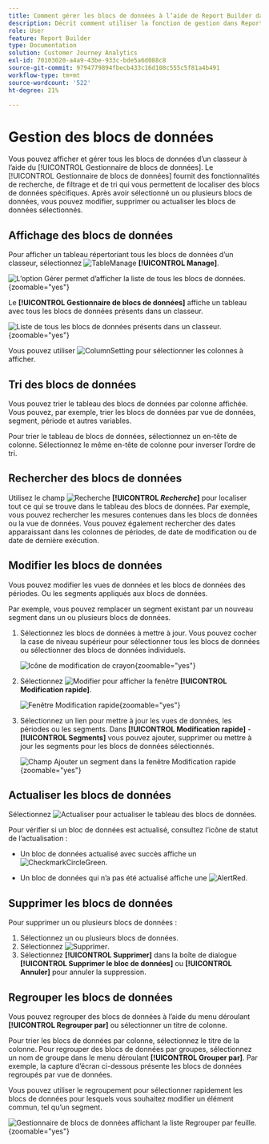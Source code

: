 ```yaml
---
title: Comment gérer les blocs de données à l’aide de Report Builder dans Customer Journey Analytics
description: Décrit comment utiliser la fonction de gestion dans Report Builder
role: User
feature: Report Builder
type: Documentation
solution: Customer Journey Analytics
exl-id: 70103020-a4a9-43be-933c-bde5a6d088c8
source-git-commit: 9794779894fbecb433c16d108c555c5f81a4b491
workflow-type: tm+mt
source-wordcount: '522'
ht-degree: 21%

---
```


# Gestion des blocs de données

Vous pouvez afficher et gérer tous les blocs de données d’un classeur à l’aide du [!UICONTROL Gestionnaire de blocs de données]. Le [!UICONTROL Gestionnaire de blocs de données] fournit des fonctionnalités de recherche, de filtrage et de tri qui vous permettent de localiser des blocs de données spécifiques. Après avoir sélectionné un ou plusieurs blocs de données, vous pouvez modifier, supprimer ou actualiser les blocs de données sélectionnés.

## Affichage des blocs de données

Pour afficher un tableau répertoriant tous les blocs de données d’un classeur, sélectionnez ![TableManage](/help/assets/icons/TableManage.svg) **[!UICONTROL Manage]**.

![L’option Gérer permet d’afficher la liste de tous les blocs de données.](./assets/image53.png){zoomable="yes"}

Le **[!UICONTROL Gestionnaire de blocs de données]** affiche un tableau avec tous les blocs de données présents dans un classeur.

![Liste de tous les blocs de données présents dans un classeur.](./assets/image52.png){zoomable="yes"}

Vous pouvez utiliser ![ColumnSetting](/help/assets/icons/ColumnSetting.svg) pour sélectionner les colonnes à afficher.

## Tri des blocs de données

Vous pouvez trier le tableau des blocs de données par colonne affichée. Vous pouvez, par exemple, trier les blocs de données par vue de données, segment, période et autres variables.

Pour trier le tableau de blocs de données, sélectionnez un en-tête de colonne. Sélectionnez le même en-tête de colonne pour inverser l’ordre de tri.


## Rechercher des blocs de données

Utilisez le champ ![Recherche](/help/assets/icons/Search.svg) **[!UICONTROL _Recherche_]** pour localiser tout ce qui se trouve dans le tableau des blocs de données. Par exemple, vous pouvez rechercher les mesures contenues dans les blocs de données ou la vue de données. Vous pouvez également rechercher des dates apparaissant dans les colonnes de périodes, de date de modification ou de date de dernière exécution.


## Modifier les blocs de données

Vous pouvez modifier les vues de données et les blocs de données des périodes. Ou les segments appliqués aux blocs de données.

Par exemple, vous pouvez remplacer un segment existant par un nouveau segment dans un ou plusieurs blocs de données.

1. Sélectionnez les blocs de données à mettre à jour. Vous pouvez cocher la case de niveau supérieur pour sélectionner tous les blocs de données ou sélectionner des blocs de données individuels.

   ![Icône de modification de crayon](./assets/image56.png){zoomable="yes"}

1. Sélectionnez ![ Modifier ](/help/assets/icons/Edit.svg) pour afficher la fenêtre **[!UICONTROL Modification rapide]**.

   ![Fenêtre Modification rapide](./assets/image58.png){zoomable="yes"}

1. Sélectionnez un lien pour mettre à jour les vues de données, les périodes ou les segments. Dans **[!UICONTROL Modification rapide]** - **[!UICONTROL Segments]** vous pouvez ajouter, supprimer ou mettre à jour les segments pour les blocs de données sélectionnés.

   ![Champ Ajouter un segment dans la fenêtre Modification rapide](./assets/image59.png){zoomable="yes"}

## Actualiser les blocs de données

Sélectionnez ![Actualiser](/help/assets/icons/Refresh.svg) pour actualiser le tableau des blocs de données.

Pour vérifier si un bloc de données est actualisé, consultez l’icône de statut de l’actualisation :

- Un bloc de données actualisé avec succès affiche un ![CheckmarkCircleGreen](/help/assets/icons/CheckmarkCircleGreen.svg).

- Un bloc de données qui n’a pas été actualisé affiche une ![AlertRed](/help/assets/icons/AlertRed.svg).


## Supprimer les blocs de données

Pour supprimer un ou plusieurs blocs de données :

1. Sélectionnez un ou plusieurs blocs de données.
1. Sélectionnez ![Supprimer](/help/assets/icons/Delete.svg).
1. Sélectionnez **[!UICONTROL Supprimer]** dans la boîte de dialogue **[!UICONTROL Supprimer le bloc de données]** ou **[!UICONTROL Annuler]** pour annuler la suppression.

## Regrouper les blocs de données

Vous pouvez regrouper des blocs de données à l’aide du menu déroulant **[!UICONTROL Regrouper par]** ou sélectionner un titre de colonne.

Pour trier les blocs de données par colonne, sélectionnez le titre de la colonne. Pour regrouper des blocs de données par groupes, sélectionnez un nom de groupe dans le menu déroulant **[!UICONTROL Grouper par]**. Par exemple, la capture d’écran ci-dessous présente les blocs de données regroupés par vue de données.

Vous pouvez utiliser le regroupement pour sélectionner rapidement les blocs de données pour lesquels vous souhaitez modifier un élément commun, tel qu’un segment.

![Gestionnaire de blocs de données affichant la liste Regrouper par feuille.](./assets/group-data-blocks.png){zoomable="yes"}

